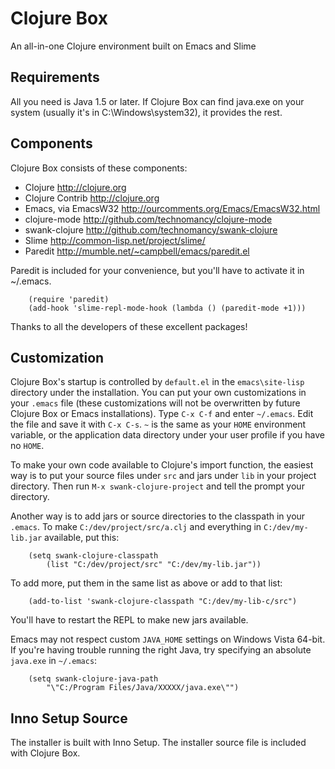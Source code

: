 Clojure Box
===========

An all-in-one Clojure environment built on Emacs and Slime

Requirements
------------

All you need is Java 1.5 or later. If Clojure Box can find java.exe on
your system (usually it's in C:\Windows\system32), it provides the rest.

Components
----------

Clojure Box consists of these components:

- Clojure <http://clojure.org>
- Clojure Contrib <http://clojure.org>
- Emacs, via EmacsW32 <http://ourcomments.org/Emacs/EmacsW32.html>
- clojure-mode <http://github.com/technomancy/clojure-mode>
- swank-clojure <http://github.com/technomancy/swank-clojure>
- Slime <http://common-lisp.net/project/slime/>
- Paredit <http://mumble.net/~campbell/emacs/paredit.el>

Paredit is included for your convenience, but you'll have to activate it
in ~/.emacs.

```elisp
    (require 'paredit)
    (add-hook 'slime-repl-mode-hook (lambda () (paredit-mode +1)))
```

Thanks to all the developers of these excellent packages!

Customization
-------------

Clojure Box's startup is controlled by `default.el` in the `emacs\site-lisp`
directory under the installation. You can put your own customizations in
your `.emacs` file (these customizations will not be overwritten by future
Clojure Box or Emacs installations). Type `C-x C-f` and enter `~/.emacs`.
Edit the file and save it with `C-x C-s`. `~` is the same as your `HOME`
environment variable, or the application data directory under your user
profile if you have no `HOME`.

To make your own code available to Clojure's import function, the
easiest way is to put your source files under `src` and jars under `lib` in
your project directory. Then run `M-x swank-clojure-project` and tell the
prompt your directory.

Another way is to add jars or source directories to the classpath in
your `.emacs`. To make `C:/dev/project/src/a.clj` and everything in
`C:/dev/my-lib.jar` available, put this:

```elisp
    (setq swank-clojure-classpath
        (list "C:/dev/project/src" "C:/dev/my-lib.jar"))
```

To add more, put them in the same list as above or add to that list:

```elisp
    (add-to-list 'swank-clojure-classpath "C:/dev/my-lib-c/src")
```

You'll have to restart the REPL to make new jars available.

Emacs may not respect custom `JAVA_HOME` settings on Windows Vista 64-bit.
If you're having trouble running the right Java, try specifying an
absolute `java.exe` in `~/.emacs`:

```elisp
    (setq swank-clojure-java-path
        "\"C:/Program Files/Java/XXXXX/java.exe\"")
```

Inno Setup Source
-----------------

The installer is built with Inno Setup. The installer source file is
included with Clojure Box.

